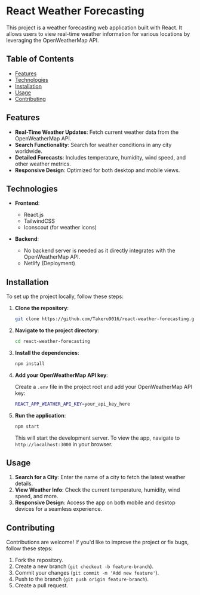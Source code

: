 # React Weather Forecasting

This project is a weather forecasting web application built with React. It allows users to view real-time weather information for various locations by leveraging the OpenWeatherMap API.

## Table of Contents

- [Features](#features)
- [Technologies](#technologies)
- [Installation](#installation)
- [Usage](#usage)
- [Contributing](#contributing)

## Features

- **Real-Time Weather Updates**: Fetch current weather data from the OpenWeatherMap API.
- **Search Functionality**: Search for weather conditions in any city worldwide.
- **Detailed Forecasts**: Includes temperature, humidity, wind speed, and other weather metrics.
- **Responsive Design**: Optimized for both desktop and mobile views.

## Technologies

- **Frontend**:
  - React.js
  - TailwindCSS
  - Iconscout (for weather icons)

- **Backend**:
  - No backend server is needed as it directly integrates with the OpenWeatherMap API.
  - Netlify (Deployment)

## Installation

To set up the project locally, follow these steps:

1. **Clone the repository**:

   ```bash
   git clone https://github.com/Takeru9016/react-weather-forecasting.git
   ```
2. **Navigate to the project directory**:

   ```bash
   cd react-weather-forecasting
   ```
3. **Install the dependencies**:

   ```bash
   npm install
   ```
4. **Add your OpenWeatherMap API key**:

   Create a `.env` file in the project root and add your OpenWeatherMap API key:
   ```bash
   REACT_APP_WEATHER_API_KEY=your_api_key_here
   ```
5. **Run the application**:

   ```bash
   npm start
   ```
   This will start the development server. To view the app, navigate to `http://localhost:3000` in your browser.

## Usage

1. **Search for a City**: Enter the name of a city to fetch the latest weather details.
2. **View Weather Info**: Check the current temperature, humidity, wind speed, and more.
3. **Responsive Design**: Access the app on both mobile and desktop devices for a seamless experience.

## Contributing

Contributions are welcome! If you'd like to improve the project or fix bugs, follow these steps:

1. Fork the repository.
2. Create a new branch (`git checkout -b feature-branch`).
3. Commit your changes (`git commit -m 'Add new feature'`).
4. Push to the branch (`git push origin feature-branch`).
5. Create a pull request.
